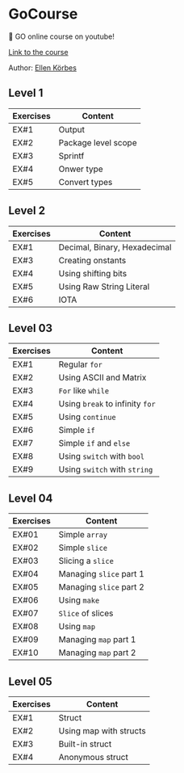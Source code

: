 # GoCourse

:movie_camera: GO online course on youtube!

[Link to the course](https://www.youtube.com/playlist?list=PLCKpcjBB_VlBsxJ9IseNxFllf-UFEXOdg)

Author: [Ellen Körbes](https://github.com/ellenkorbes)

## Level 1

| Exercises | Content |
|-----|-----|
| EX#1 | Output |
| EX#2 | Package level scope |
| EX#3 | Sprintf |
| EX#4 | Onwer type |
| EX#5 | Convert types |

## Level 2

| Exercises | Content |
|-----|-----|
| EX#1 | Decimal, Binary, Hexadecimal |
| EX#3 | Creating onstants |
| EX#4 | Using shifting bits |
| EX#5 | Using Raw String Literal |
| EX#6 | IOTA |

## Level 03

| Exercises | Content |
|-----|-----|
| EX#1 | Regular `for` |
| EX#2 | Using ASCII and Matrix |
| EX#3 | `For` like `while` |
| EX#4 | Using `break` to infinity `for` |
| EX#5 | Using `continue` |
| EX#6 | Simple `if` |
| EX#7 | Simple `if` and `else` |
| EX#8 | Using `switch` with `bool` |
| EX#9 | Using `switch` with `string` |

## Level 04

| Exercises | Content |
|-----|-----|
| EX#01 | Simple `array` |
| EX#02 | Simple `slice` |
| EX#03 | Slicing a `slice` |
| EX#04 | Managing `slice` part 1  |
| EX#05 | Managing `slice` part 2 |
| EX#06 | Using `make` |
| EX#07 | `Slice` of slices |
| EX#08 | Using `map`  |
| EX#09 | Managing `map` part 1 |
| EX#10 | Managing `map` part 2 |

## Level 05

| Exercises | Content |
|-----|-----|
| EX#1 | Struct |
| EX#2 | Using map with structs |
| EX#3 | Built-in struct |
| EX#4 | Anonymous struct |
